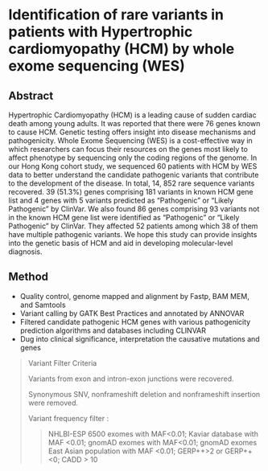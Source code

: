 # Identification of rare variants in patients with Hypertrophic cardiomyopathy (HCM) by  whole exome sequencing (WES)

## Abstract

Hypertrophic Cardiomyopathy (HCM) is a leading cause of sudden cardiac death among young adults. It was reported that there were 76 genes known to cause HCM. Genetic testing offers insight into disease mechanisms and pathogenicity. Whole Exome Sequencing (WES) is a cost-effective way in which researchers can focus their resources on the genes most likely to affect phenotype by sequencing only the coding regions of the genome. In our Hong Kong cohort study, we sequenced 60 patients with HCM by WES data to better understand the candidate pathogenic variants that contribute to the development of the disease. In total, 14, 852 rare sequence variants recovered. 39 (51.3%) genes comprising 181 variants in known HCM gene list and 4 genes with 5 variants predicted as “Pathogenic” or “Likely Pathogenic” by ClinVar. We also found 86 genes comprising 93 variants not in the known HCM gene list were identified as “Pathogenic” or “Likely Pathogenic” by ClinVar. They affected 52 patients among which 38 of them have multiple pathogenic variants.​ We hope this study can provide insights into the genetic basis of HCM and aid in developing molecular-level diagnosis.

## Method

- Quality control, genome mapped and alignment by Fastp, BAM MEM, and Samtools
- Variant calling by GATK Best Practices and annotated by ANNOVAR
- Filtered candidate pathogenic HCM genes with various pathogenicity prediction algorithms and databases including CLINVAR
- Dug into clinical significance, interpretation the causative mutations and genes

> Variant Filter Criteria
> 
> Variants from exon and intron-exon junctions were recovered.
> 
> Synonymous SNV, nonframeshift deletion and nonframeshift insertion were removed.
> 
> Variant frequency filter :​
>> NHLBI-ESP 6500 exomes with MAF<0.01;
>> Kaviar database with MAF <0.01;
>> gnomAD exomes with MAF<0.01;
>> gnomAD exomes East Asian population with MAF <0.01;
>> GERP++>2 or GERP++<0;
>> CADD > 10​

